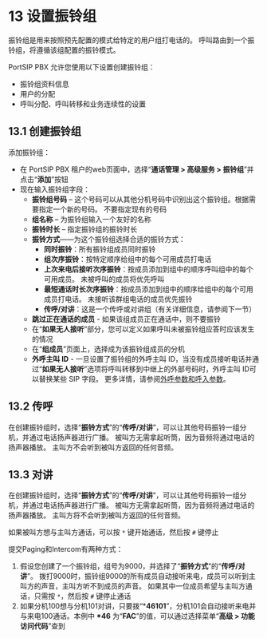 # 13 设置振铃组
振铃组是用来按照预先配置的模式给特定的用户组打电话的。 呼叫路由到一个振铃组，将遵循该组配置的振铃模式。

PortSIP PBX 允许您使用以下设置创建振铃组：
- 振铃组资料信息
- 用户的分配
- 呼叫分配、呼叫转移和业务连续性的设置

## 13.1 创建振铃组
添加振铃组：

- 在 PortSIP PBX 租户的web页面中，选择“**通话管理 > 高级服务 > 振铃组**”并点击“**添加**”按钮
- 现在输入振铃组字段：
    - **振铃组号码** – 这个号码可以从其他分机号码中识别出这个振铃组。根据需要指定一个新的号码。 不要指定现有的号码
    - **组名称** – 为振铃组输入一个友好的名称
    - **振铃时长** – 指定振铃组的振铃时长
    - **振铃方式**——为这个振铃组选择合适的振铃方式：
        - **同时振铃**：所有振铃组成员同时振铃
        - **组次序振铃**：按特定顺序给组中的每个可用成员打电话
        - **上次来电后接听次序振铃**：按成员添加到组中的顺序呼叫组中的每个可用成员。 未被呼叫的成员将优先呼叫
        - **最短通话时长次序振铃**：按成员添加到组中的顺序给组中的每个可用成员打电话。 未接听该群组电话的成员优先振铃
        - **传呼/对讲**：这是一个传呼或对讲组（有关详细信息，请参阅下一节）
    - **跳过正在通话的成员** - 如果该组成员正在通话中，则不要振铃
    - 在“**如果无人接听**”部分，您可以定义如果呼叫未被振铃组应答时应该发生的情况
    - 在“**组成员**”页面上，选择成为该振铃组成员的分机
    - **外呼主叫 ID** - 一旦设置了振铃组的外呼主叫 ID，当没有成员接听电话并通过“**如果无人接听**”选项将呼叫转移到中继上的外部号码时，外呼主叫 ID可以替换某些 SIP 字段。 更多详情，请参阅[外呼参数和呼入参数](https://support.portsip.com/portsip-pbx-administration-guide/7-trunk-management#7.2-outbound-parameters-and-inbound-parameters)。

## 13.2 传呼
在创建振铃组时，选择“**振铃方式**”的“**传呼/对讲**”，可以让其他号码振铃一组分机，并通过电话扬声器进行广播。 被叫方无需拿起听筒，因为音频将通过电话的扬声器播放。 主叫方不会听到被叫方返回的任何音频。

## 13.3 对讲
在创建振铃组时，选择“**振铃方式**”的“**传呼/对讲**”，可以让其他号码振铃一组分机，并通过电话扬声器进行广播。 被叫方无需拿起听筒，因为音频将通过电话的扬声器播放。 主叫方将不会听到被叫方返回的任何音频。

如果被叫方想与主叫方通话，可以按 `*` 键开始通话，然后按 `#` 键停止

提交Paging和Intercom有两种方式：
1. 假设您创建了一个振铃组，组号为9000，并选择了“**振铃方式**”的“**传呼/对讲**”。 拨打9000时，振铃组9000的所有成员自动接听来电，成员可以听到主叫方的声音，主叫方听不到成员的声音。 如果其中一位成员希望与主叫方通话，只需按 `*`，然后按 `#` 键停止通话
2. 如果分机100想与分机101对讲，只要拨“***46101**”，分机101会自动接听来电并与来电100通话。本例中 __*46__  为“**FAC**”的值，可以通过选择菜单“**高级 > 功能访问代码**”查到
